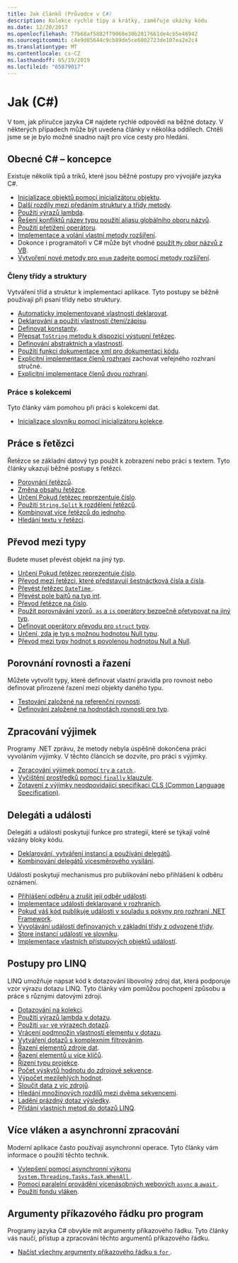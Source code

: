 ```yaml
---
title: Jak článků (Průvodce v C#)
description: Kolekce rychlé tipy a krátký, zaměřuje ukázky kódu
ms.date: 12/20/2017
ms.openlocfilehash: 77b68af5802f79060e30b2817661de4cb5e46942
ms.sourcegitcommit: c4e9d05644c9cb89de5ce6002723de107ea2e2c4
ms.translationtype: MT
ms.contentlocale: cs-CZ
ms.lasthandoff: 05/19/2019
ms.locfileid: "65879017"
---
```

# <a name="how-to-c"></a>Jak (C#)

V tom, jak příručce jazyka C# najdete rychlé odpovědi na běžné dotazy. V některých případech může být uvedena články v několika oddílech. Chtěli jsme se je bylo možné snadno najít pro více cesty pro hledání. 

## <a name="general-c-concepts"></a>Obecné C# – koncepce

Existuje několik tipů a triků, které jsou běžné postupy pro vývojáře jazyka C#.

- [Inicializace objektů pomocí inicializátoru objektu](../programming-guide/classes-and-structs/how-to-initialize-objects-by-using-an-object-initializer.md).
- [Další rozdíly mezi předáním struktury a třídy metody](../programming-guide/classes-and-structs/how-to-know-the-difference-passing-a-struct-and-passing-a-class-to-a-method.md).
- [Použití výrazů lambda](../programming-guide/statements-expressions-operators/how-to-use-lambda-expressions-outside-linq.md).
- [Řešení konfliktů název typu použití aliasu globálního oboru názvů](../programming-guide/namespaces/how-to-use-the-global-namespace-alias.md).
- [Použití přetížení operátoru](../language-reference/keywords/operator.md).
- [Implementace a volání vlastní metody rozšíření](../programming-guide/classes-and-structs/how-to-implement-and-call-a-custom-extension-method.md).
- Dokonce i programátoři v C# může být vhodné [použít `My` obor názvů z VB](../programming-guide/namespaces/how-to-use-the-my-namespace.md).
- [Vytvoření nové metody pro `enum` zadejte pomocí metody rozšíření](../programming-guide/classes-and-structs/how-to-create-a-new-method-for-an-enumeration.md).

### <a name="class-and-struct-members"></a>Členy třídy a struktury

Vytváření tříd a struktur k implementaci aplikace. Tyto postupy se běžně používají při psaní třídy nebo struktury.

- [Automaticky implementované vlastnosti deklarovat](../programming-guide/classes-and-structs/how-to-implement-a-lightweight-class-with-auto-implemented-properties.md).
- [Deklarování a použití vlastností čtení/zápisu](../programming-guide/classes-and-structs/how-to-declare-and-use-read-write-properties.md).
- [Definovat konstanty](../programming-guide/classes-and-structs/how-to-define-constants.md).
- [Přepsat `ToString` metodu k dispozici výstupní řetězec](../programming-guide/classes-and-structs/how-to-override-the-tostring-method.md).
- [Definování abstraktních a vlastností](../programming-guide/classes-and-structs/how-to-define-abstract-properties.md).
- [Použití funkcí dokumentace xml pro dokumentaci kódu](../programming-guide/xmldoc/how-to-use-the-xml-documentation-features.md).
- [Explicitní implementace členů rozhraní](../programming-guide/interfaces/how-to-explicitly-implement-interface-members.md) zachovat veřejného rozhraní stručné.
- [Explicitní implementace členů dvou rozhraní](../programming-guide/interfaces/how-to-explicitly-implement-members-of-two-interfaces.md).

### <a name="working-with-collections"></a>Práce s kolekcemi

Tyto články vám pomohou při práci s kolekcemi dat.

- [Inicializace slovníku pomocí inicializátoru kolekce](../programming-guide/classes-and-structs/how-to-initialize-a-dictionary-with-a-collection-initializer.md).

## <a name="working-with-strings"></a>Práce s řetězci

Řetězce se základní datový typ použít k zobrazení nebo práci s textem. Tyto články ukazují běžné postupy s řetězci.

- [Porovnání řetězců](compare-strings.md).
- [Změna obsahu řetězce](modify-string-contents.md).
- [Určení Pokud řetězec reprezentuje číslo](../programming-guide/strings/how-to-determine-whether-a-string-represents-a-numeric-value.md).
- [Použití `String.Split` k rozdělení řetězců](parse-strings-using-split.md).
- [Kombinovat více řetězců do jednoho](concatenate-multiple-strings.md).
- [Hledání textu v řetězci](search-strings.md).

## <a name="convert-between-types"></a>Převod mezi typy

Budete muset převést objekt na jiný typ.

- [Určení Pokud řetězec reprezentuje číslo](../programming-guide/strings/how-to-determine-whether-a-string-represents-a-numeric-value.md).
- [Převod mezi řetězci, které představují šestnáctková čísla a čísla](../programming-guide/types/how-to-convert-between-hexadecimal-strings-and-numeric-types.md).
- [Převést řetězec `DateTime` ](../../standard/base-types/parsing-datetime.md).
- [Převést pole bajtů na typ int](../programming-guide/types/how-to-convert-a-byte-array-to-an-int.md).
- [Převod řetězce na číslo](../programming-guide/types/how-to-convert-a-string-to-a-number.md).
- [Použít porovnávání vzorů, `as` a `is` operátory bezpečně přetypovat na jiný typ](../how-to/safely-cast-using-pattern-matching-is-and-as-operators.md).
- [Definovat operátory převodu pro `struct` typy](../programming-guide/statements-expressions-operators/how-to-implement-user-defined-conversions-between-structs.md).
- [Určení, zda je typ s možnou hodnotou Null typu](../programming-guide/nullable-types/how-to-identify-a-nullable-type.md).
- [Převod mezi typy hodnot s povolenou hodnotou Null a Null](../programming-guide/nullable-types/using-nullable-types.md#conversion-from-a-nullable-type-to-an-underlying-type).

## <a name="equality-and-ordering-comparisons"></a>Porovnání rovnosti a řazení

Můžete vytvořit typy, které definovat vlastní pravidla pro rovnost nebo definovat přirozené řazení mezi objekty daného typu.

- [Testování založené na referenční rovnosti](../programming-guide/statements-expressions-operators/how-to-test-for-reference-equality-identity.md).
- [Definování založené na hodnotách rovnosti pro typ](../programming-guide/statements-expressions-operators/how-to-define-value-equality-for-a-type.md).

## <a name="exception-handling"></a>Zpracování výjimek

Programy .NET zprávu, že metody nebyla úspěšně dokončena práci vyvoláním výjimky. V těchto článcích se dozvíte, pro práci s výjimky.

- [Zpracování výjimek pomocí `try` a `catch` ](../programming-guide/exceptions/how-to-handle-an-exception-using-try-catch.md).
- [Vyčištění prostředků pomocí `finally` klauzule](../programming-guide/exceptions/how-to-execute-cleanup-code-using-finally.md).
- [Zotavení z výjimky neodpovídající specifikaci CLS (Common Language Specification)](../programming-guide/exceptions/how-to-catch-a-non-cls-exception.md).

## <a name="delegates-and-events"></a>Delegáti a události

Delegáti a události poskytují funkce pro strategií, které se týkají volně vázány bloky kódu.

- [Deklarování, vytváření instancí a používání delegátů](../programming-guide/delegates/how-to-declare-instantiate-and-use-a-delegate.md).
- [Kombinování delegátů vícesměrového vysílání](../programming-guide/delegates/how-to-combine-delegates-multicast-delegates.md).

Události poskytují mechanismus pro publikování nebo přihlášení k odběru oznámení.

- [Přihlášení odběru a zrušit její odběr události](../programming-guide/events/how-to-subscribe-to-and-unsubscribe-from-events.md).
- [Implementace události deklarované v rozhraních](../programming-guide/events/how-to-implement-interface-events.md).
- [Pokud váš kód publikuje události v souladu s pokyny pro rozhraní .NET Framework](../programming-guide/events/how-to-publish-events-that-conform-to-net-framework-guidelines.md).
- [Vyvolávání událostí definovaných v základní třídy z odvozené třídy](../programming-guide/events/how-to-raise-base-class-events-in-derived-classes.md).
- [Store instancí událostí ve slovníku](../programming-guide/events/how-to-use-a-dictionary-to-store-event-instances.md).
- [Implementace vlastních přístupových objektů událostí](../programming-guide/events/how-to-implement-custom-event-accessors.md).

## <a name="linq-practices"></a>Postupy pro LINQ

LINQ umožňuje napsat kód k dotazování libovolný zdroj dat, která podporuje vzor výrazu dotazu LINQ. Tyto články vám pomůžou pochopení způsobu a práce s různými datovými zdroji.

- [Dotazování na kolekci](../programming-guide/concepts/linq/how-to-query-an-arraylist-with-linq.md).
- [Použití výrazů lambda v dotazu](../programming-guide/statements-expressions-operators/how-to-use-lambda-expressions-in-a-query.md).
- [Použití `var` ve výrazech dotazů](../programming-guide/classes-and-structs/how-to-use-implicitly-typed-local-variables-and-arrays-in-a-query-expression.md).
- [Vrácení podmnožin vlastností elementu v dotazu](../programming-guide/classes-and-structs/how-to-return-subsets-of-element-properties-in-a-query.md).
- [Vytváření dotazů s komplexním filtrováním](../programming-guide/concepts/linq/how-to-write-queries-with-complex-filtering.md).
- [Řazení elementů zdroje dat](../programming-guide/concepts/linq/how-to-sort-elements.md).
- [Řazení elementů u více klíčů](../programming-guide/concepts/linq/how-to-sort-elements-on-multiple-keys.md).
- [Řízení typu projekce](../programming-guide/concepts/linq/how-to-control-the-type-of-a-projection.md).
- [Počet výskytů hodnotu do zdrojové sekvence](../programming-guide/concepts/linq/how-to-count-occurrences-of-a-word-in-a-string-linq.md).
- [Výpočet mezilehlých hodnot](../programming-guide/concepts/linq/how-to-calculate-intermediate-values.md).
- [Sloučit data z víc zdrojů](../programming-guide/concepts/linq/how-to-populate-object-collections-from-multiple-sources-linq.md).
- [Hledání množinových rozdílů mezi dvěma sekvencemi](../programming-guide/concepts/linq/how-to-find-the-set-difference-between-two-lists-linq.md).
- [Ladění prázdný dotaz výsledky](../programming-guide/concepts/linq/how-to-debug-empty-query-results-sets.md).
- [Přidání vlastních metod do dotazů LINQ](../programming-guide/concepts/linq/how-to-add-custom-methods-for-linq-queries.md).

## <a name="multiple-threads-and-async-processing"></a>Více vláken a asynchronní zpracování

Moderní aplikace často používají asynchronní operace. Tyto články vám informace o použití těchto technik.

- [Vylepšení pomocí asynchronní výkonu `System.Threading.Tasks.Task.WhenAll` ](../programming-guide/concepts/async/how-to-extend-the-async-walkthrough-by-using-task-whenall.md).
- [Pomocí paralelní provádění vícenásobných webových `async` a `await` ](../programming-guide/concepts/async/how-to-make-multiple-web-requests-in-parallel-by-using-async-and-await.md).
- [Použití fondu vláken](../../standard/threading/the-managed-thread-pool.md#using-the-thread-pool).

## <a name="command-line-args-to-your-program"></a>Argumenty příkazového řádku pro program

Programy jazyka C# obvykle mít argumenty příkazového řádku. Tyto články vás naučí, přístup a zpracování těchto argumentů příkazového řádku.

- [Načíst všechny argumenty příkazového řádku s `for` ](../programming-guide/main-and-command-args/how-to-display-command-line-arguments.md).
